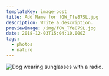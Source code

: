 ```yaml
---
templateKey: image-post
title: Add Name for fGW_Tfe87SL.jpg
description: Write a description.
previewImage: /img/fGW_Tfe87SL.jpg
date: 2018-12-03T15:04:10.000Z
tags:
  - photos
  - nature
---
```

![Dog wearing sunglasses with a radio.](/img/fGW_Tfe87SL.jpg)
